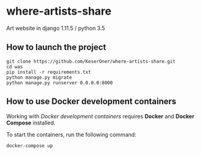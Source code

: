 # where-artists-share

Art website in django 1.11.5 / python 3.5

## How to launch the project

```
git clone https://github.com/KeserOner/where-artists-share.git
cd was
pip install -r requirements.txt
python manage.py migrate
python manage.py runserver 0.0.0.0:8000
```

## How to use Docker development containers

Working with *Docker development containers* requires **Docker** and **Docker Compose** installed.

To start the containers, run the following command:

`docker-compose up`


